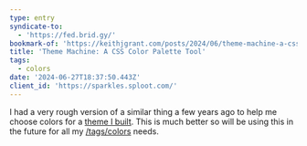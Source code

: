 ```yaml
---
type: entry
syndicate-to:
  - 'https://fed.brid.gy/'
bookmark-of: 'https://keithjgrant.com/posts/2024/06/theme-machine-a-css-color-palette-tool/'
title: 'Theme Machine: A CSS Color Palette Tool'
tags:
  - colors
date: '2024-06-27T18:37:50.443Z'
client_id: 'https://sparkles.sploot.com/'
---
```

I had a very rough version of a similar thing a few years ago to help me choose colors for a [theme I built](https://github.com/benjifs/sylveon). This is much better so will be using this in the future for all my [/tags/colors](colors) needs.
